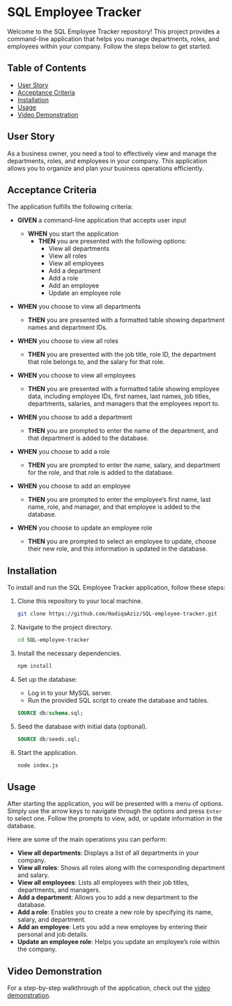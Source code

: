 
# SQL Employee Tracker

Welcome to the SQL Employee Tracker repository! This project provides a command-line application that helps you manage departments, roles, and employees within your company. Follow the steps below to get started.

## Table of Contents
- [User Story](#user-story)
- [Acceptance Criteria](#acceptance-criteria)
- [Installation](#installation)
- [Usage](#usage)
- [Video Demonstration](#video-demonstration)

## User Story

As a business owner, you need a tool to effectively view and manage the departments, roles, and employees in your company. This application allows you to organize and plan your business operations efficiently.

## Acceptance Criteria

The application fulfills the following criteria:

- **GIVEN** a command-line application that accepts user input
  - **WHEN** you start the application
    - **THEN** you are presented with the following options:
      - View all departments
      - View all roles
      - View all employees
      - Add a department
      - Add a role
      - Add an employee
      - Update an employee role

- **WHEN** you choose to view all departments
  - **THEN** you are presented with a formatted table showing department names and department IDs.

- **WHEN** you choose to view all roles
  - **THEN** you are presented with the job title, role ID, the department that role belongs to, and the salary for that role.

- **WHEN** you choose to view all employees
  - **THEN** you are presented with a formatted table showing employee data, including employee IDs, first names, last names, job titles, departments, salaries, and managers that the employees report to.

- **WHEN** you choose to add a department
  - **THEN** you are prompted to enter the name of the department, and that department is added to the database.

- **WHEN** you choose to add a role
  - **THEN** you are prompted to enter the name, salary, and department for the role, and that role is added to the database.

- **WHEN** you choose to add an employee
  - **THEN** you are prompted to enter the employee’s first name, last name, role, and manager, and that employee is added to the database.

- **WHEN** you choose to update an employee role
  - **THEN** you are prompted to select an employee to update, choose their new role, and this information is updated in the database.

## Installation

To install and run the SQL Employee Tracker application, follow these steps:

1. Clone this repository to your local machine.
    ```bash
    git clone https://github.com/HadiqaAziz/SQL-employee-tracker.git
    ```
2. Navigate to the project directory.
    ```bash
    cd SQL-employee-tracker
    ```
3. Install the necessary dependencies.
    ```bash
    npm install
    ```
4. Set up the database:
    - Log in to your MySQL server.
    - Run the provided SQL script to create the database and tables.
    ```sql
    SOURCE db/schema.sql;
    ```

5. Seed the database with initial data (optional).
    ```sql
    SOURCE db/seeds.sql;
    ```

6. Start the application.
    ```bash
    node index.js
    ```

## Usage

After starting the application, you will be presented with a menu of options. Simply use the arrow keys to navigate through the options and press `Enter` to select one. Follow the prompts to view, add, or update information in the database.

Here are some of the main operations you can perform:

- **View all departments**: Displays a list of all departments in your company.
- **View all roles**: Shows all roles along with the corresponding department and salary.
- **View all employees**: Lists all employees with their job titles, departments, and managers.
- **Add a department**: Allows you to add a new department to the database.
- **Add a role**: Enables you to create a new role by specifying its name, salary, and department.
- **Add an employee**: Lets you add a new employee by entering their personal and job details.
- **Update an employee role**: Helps you update an employee’s role within the company.

## Video Demonstration

For a step-by-step walkthrough of the application, check out the [video demonstration](https://drive.google.com/file/d/1g3g2Vrar_UcnNAd5VdEbXKkIN4dpL3LC/view).


